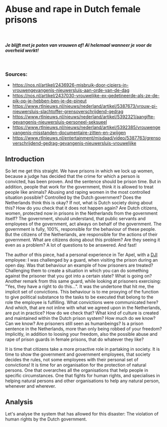 # Abuse and rape in Dutch female prisons

<br/>

#### *Je blijft met je poten van vrouwen af! Al helemaal wanneer je voor de overheid werkt!*

<br/>

### Sources:

* https://nos.nl/artikel/2436926-misbruik-door-cipiers-in-vrouwengevangenis-nieuwersluis-aan-orde-van-de-dag
* https://nos.nl/artikel/2437030-vrouwelijke-ex-gedetineerde-als-ze-de-pik-op-je-hebben-ben-je-de-pineut
* https://www.rtlnieuws.nl/nieuws/nederland/artikel/5387673/vrouw-pi-nieuwersluis-slachtoffer-grensoverschrijdend-gedrag
* https://www.rtlnieuws.nl/nieuws/nederland/artikel/5392321/aangifte-gevangenis-nieuwersluis-personeel-seksueel
* https://www.rtlnieuws.nl/nieuws/nederland/artikel/5392385/vrouwengevangenis-misstanden-documentaire-zitten-en-zwijgen
* https://www.rtlnieuws.nl/entertainment/misdaad/video/5387763/grensoverschrijdend-gedrag-gevangenis-nieuwersluis-vrouwelijke

## Introduction

So let me get this straight. We have prisons in which we lock up women, because
a judge has decided that the crime for which a person is convicted, has been
proven. And the sentence should be prison time. But in addition, people that
work for the government, think it is allowed to treat people like animals?
Abusing and raping women in the most controlled situation possible? Controlled
by the Dutch government? Does the Netherlands think this is okay? If not, what
is Dutch society doing about this? How do you check that it does not happen
again? Are Dutch citizens, women, protected now in prisons in the Netherlands
from the government itself? The government, should understand, that public
servants and employees of the government, act always on behalf of the
government. The government is fully, 100%, responsible for the behaviour of these
people. But the citizens of the Netherlands, are responsible for the actions of
their government. What are citizens doing about this problem? Are they seeing it
even as a problem? A lot of questions to be answered. And fast!

The author of this piece, had a personal experience in Ter Apel, with a [DJI](https://en.wikipedia.org/wiki/Custodial_Institutions_Agency)
employee: I was challenged by a guard, when visiting the prison during an open
day. Was that behaviour an example of how prisoners are treated? Challenging
them to create a situation in which you can do something against the prisoner
that you got into a certain state? What is going on?
Another remark from this same guard, while looking at prisoners exercising:
"Yes, they have a right to do this...". It was the undertone that hit me, the
implicit set of convictions. This behaviour is to me proxying of the function
to give political substance to the tasks to be executed that belong to the role
the employee is fulfilling. What convictions were communicated here? And which,
that are not inline with what we agreed upon in the Netherlands, are put in
practice? How do we check that? What kind of culture is created and maintained
within the Dutch prison system? How much do we know? Can we know? Are prisoners
still seen as humanbeings? Is a prison sentence in the Netherlands, more than
only being robbed of your freedom? Implicitly, in addition to loosing your
freedom, also the possible abuse and rape of prison guards in female prisons,
that do whatever they like?

It is time that citizens take a more proactive role in partaking in society. It
is time to show the government and government employees, that society decides
the rules, not some employees with their personal set of convictions!
It is time for an organisation for the protection of natural persons. One that
overarches all the organisations that help people in specific circumstances. One
that fights for human rights, and specialises in helping natural persons and
other organisations to help any natural person, whenever and wherever.

## Analysis

Let's analyse the system that has allowed for this disaster: The violation of
human rights by the Dutch government.
